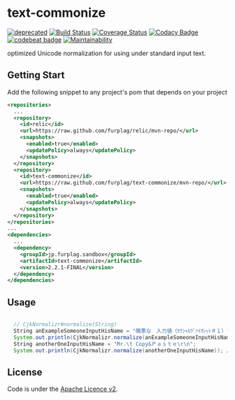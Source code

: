 # text-commonize

[![deprecated](https://img.shields.io/badge/deprecated-integrated%20as%20a%20part%20of%20Relic-red.svg)](https://github.com/furplag/relic)
[![Build Status](https://travis-ci.org/furplag/text-commonize.svg?branch=master)](https://travis-ci.org/furplag/text-commonize)
[![Coverage Status](https://coveralls.io/repos/github/furplag/text-commonize/badge.svg?branch=master)](https://coveralls.io/github/furplag/text-commonize?branch=master)
[![Codacy Badge](https://app.codacy.com/project/badge/Grade/def6440b71954e3db7ef8b8833d3cba7)](https://www.codacy.com/gh/furplag/text-commonize/dashboard?utm_source=github.com&amp;utm_medium=referral&amp;utm_content=furplag/text-commonize&amp;utm_campaign=Badge_Grade)
[![codebeat badge](https://codebeat.co/badges/15c40392-e0a7-4d67-955b-9565c78e36c6)](https://codebeat.co/projects/github-com-furplag-text-commonize-master)
[![Maintainability](https://api.codeclimate.com/v1/badges/39a4c2be5b1aeac0e685/maintainability)](https://codeclimate.com/github/furplag/text-commonize/maintainability)

optimized Unicode normalization for using under standard input text.

## Getting Start
Add the following snippet to any project's pom that depends on your project
```xml
<repositories>
  ...
  <repository>
    <id>relic</id>
    <url>https://raw.github.com/furplag/relic/mvn-repo/</url>
    <snapshots>
      <enabled>true</enabled>
      <updatePolicy>always</updatePolicy>
    </snapshots>
  </repository>
  <repository>
    <id>text-commonize</id>
    <url>https://raw.github.com/furplag/text-commonize/mvn-repo/</url>
    <snapshots>
      <enabled>true</enabled>
      <updatePolicy>always</updatePolicy>
    </snapshots>
  </repository>
</repositories>
...
<dependencies>
  ...
  <dependency>
    <groupId>jp.furplag.sandbox</groupId>
    <artifactId>text-commonize</artifactId>
    <version>2.2.1-FINAL</version>
  </dependency>
</dependencies>
```

## Usage
```java

  // CjkNormalizr#normalize(String)
  String anExampleSomeoneInputHisName = "醜悪な　入力値（ｾｸｼｬﾙｳﾞｧｲｵﾚｯﾄ＃１）";
  System.out.println(CjkNormalizr.normalize(anExampleSomeoneInputHisName)); // "醜悪な 入力値(セクシャルヴァイオレット#1)"
  String anotherOneInputHisName = "Mr.\t Copy&Ｐａｓｔｅ\r\n";
  System.out.println(CjkNormalizr.normalize(anotherOneInputHisName)); // "Mr. Copy&Paste"
```

## License
Code is under the [Apache Licence v2](LICENCE).

